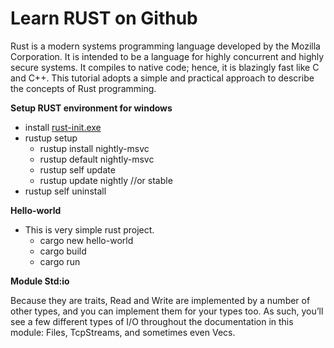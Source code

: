 # Learn RUST on Github
Rust is a modern systems programming language developed by the Mozilla Corporation. It is intended to be a language for highly concurrent and highly secure systems. It compiles to native code; hence, it is blazingly fast like C and C++. This tutorial adopts a simple and practical approach to describe the concepts of Rust programming.

**Setup RUST environment for windows**

* install [rust-init.exe](https://static.rust-lang.org/rustup/dist/x86_64-pc-windows-msvc/rustup-init.exe)
* rustup setup
    * rustup install nightly-msvc
    * rustup default nightly-msvc
    * rustup self update
    * rustup update nightly //or stable
* rustup self uninstall

**Hello-world**
* This is very simple rust project.
    * cargo new hello-world
    * cargo build
    * cargo run

**Module Std:io**
    
Because they are traits, Read and Write are implemented by a number of other types, and you can implement them for your types too. As such, you’ll see a few different types of I/O throughout the documentation in this module: Files, TcpStreams, and sometimes even Vec<T>s.